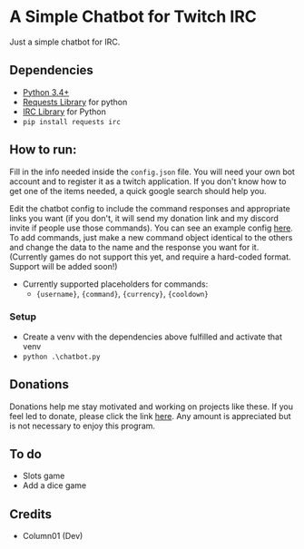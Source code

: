 # A Simple Chatbot for Twitch IRC
Just a simple chatbot for IRC.

## Dependencies
- [Python 3.4+](https://www.python.org/downloads/)
- [Requests Library](https://pypi.org/project/requests/) for python
- [IRC Library](https://pypi.org/project/irc/) for Python
- `pip install requests irc`

## How to run:

Fill in the info needed inside the `config.json` file. You will need your own bot account and to register it as a twitch application. If you don't know how to get one of the items needed, a quick google search should help you.

Edit the chatbot config to include the command responses and appropriate links you want (if you don't, it will send my donation link and my discord invite if people use those commands). You can see an example config [here](https://gist.github.com/Column01/6d3b9b08e12578643baa749230fe4c15). To add commands, just make a new command object identical to the others and change the data to the name and the response you want for it. (Currently games do not support this yet, and require a hard-coded format. Support will be added soon!)

- Currently supported placeholders for commands:
	- `{username}`, `{command}`, `{currency}`, `{cooldown}`

### Setup
- Create a venv with the dependencies above fulfilled and activate that venv
- `python .\chatbot.py`

## Donations
Donations help me stay motivated and working on projects like these. If you feel led to donate, please click the link [here](https://www.paypal.me/column01). Any amount is appreciated but is not necessary to enjoy this program.

## To do
- Slots game
- Add a dice game

## Credits
- Column01 (Dev)
